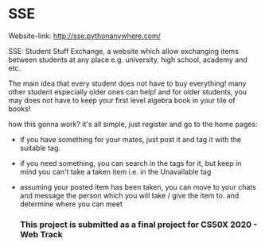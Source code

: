 # SSE
Website-link: http://sse.pythonanywhere.com/

SSE: Student Stuff Exchange, a website which allow exchanging items
between students at any place e.g. university, high school, academy and etc.

The main idea that every student does not have to buy everything! many other student
especially older ones can help! and for older students, you may does not have to
keep your first level algebra book in your tile of books!

how this gonna work? it's all simple, just register and go to the home pages:

- if you have something for your mates, just post it and tag it with the suitable tag.
- if you need something, you can search in the tags for it, but keep in mind you can't take a taken item i.e. in the Unavailable tag
- assuming your posted item has been taken, you can move to your chats and message the person
  which you will take / give the item to. and determine where you can meet
  
  ### This project is submitted as a final project for CS50X 2020 - Web Track
